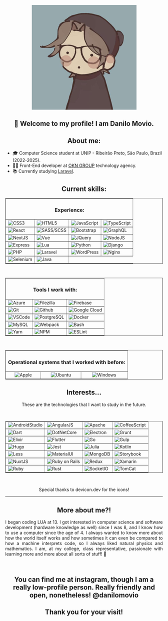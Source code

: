 <link rel="stylesheet" href="https://cdn.jsdelivr.net/gh/devicons/devicon@v2.15.1/devicon.min.css"/>

<section align="center" style="border-radius: 100%;">
    <figure><img src="me.jpg" width="335" height="335" alt="Drawing of myself" title="A drawing of myself, made by a special person" /></figure>
    <h1 align="center"> 🌹 Welcome to my profile! I am Danilo Movio.</h1>
</section>
<section>
    <h2 align="center">About me:</h2>
    <ul>
        <li>🎓 Computer Science student at UNIP - Ribeirão Preto, São Paulo, Brazil (2022-2025).</li>
        <li>👨‍💻 Front-End developer at <a href="https://www.okngroup.com.br/">OKN GROUP</a> technology agency.</li>
        <li>📚 Currently studying <a href="https://laravel.com/">Laravel</a>.</li>
    </ul>
</section>
<section>
    <h2 align="center">Current skills:</h2>
    <table border align="center">
        <thead>
            <tr>
                <th colspan="4">
                    <h3 align="center">Experience:</h3>
                </th>
            </tr>
        </thead>
        <tmain>
            <tr>
                <td>
                    <img src="https://cdn.jsdelivr.net/gh/devicons/devicon/icons/css3/css3-original.svg" width="50px" height="50px" alt="CSS3" title="CSS3" />
                </td>
                <td>
                    <img src="https://cdn.jsdelivr.net/gh/devicons/devicon/icons/html5/html5-original.svg" width="50px" height="50px" alt="HTML5" title="HTML5" />
                </td>
                <td>
                    <img src="https://cdn.jsdelivr.net/gh/devicons/devicon/icons/javascript/javascript-original.svg" width="50px" height="50px" alt="JavaScript" title="JavaScript" />
                </td>
                <td>
                    <img src="https://cdn.jsdelivr.net/gh/devicons/devicon/icons/typescript/typescript-original.svg" width="50px" height="50px" alt="TypeScript" title="TypeScript" />
                </td>
            </tr>
            <tr>
                <td>
                    <img src="https://cdn.jsdelivr.net/gh/devicons/devicon/icons/react/react-original.svg" width="50px" height="50px" alt="React" title="React" />
                </td>
                <td>
                    <img src="https://cdn.jsdelivr.net/gh/devicons/devicon/icons/sass/sass-original.svg" width="50px" height="50px" alt="SASS/SCSS" title="SASS/SCSS" />
                </td>
                <td>
                    <img src="https://cdn.jsdelivr.net/gh/devicons/devicon/icons/bootstrap/bootstrap-original.svg" width="50px" height="50px" alt="Bootstrap" title="Bootstrap" />
                </td>
                <td>
                    <img src="https://cdn.jsdelivr.net/gh/devicons/devicon/icons/graphql/graphql-plain.svg" width="50px" height="50px" alt="GraphQL" title="GraphQL" />
                </td>
            </tr>
            <tr>
                <td>
                    <img src="https://cdn.jsdelivr.net/gh/devicons/devicon/icons/nextjs/nextjs-original.svg" width="50px" height="50px" alt="NextJS" title="NextJS" />
                </td>
                <td>
                    <img src="https://cdn.jsdelivr.net/gh/devicons/devicon/icons/vuejs/vuejs-original.svg" width="50px" height="50px" alt="Vue" title="Vue" />
                </td>
                <td>
                    <img src="https://cdn.jsdelivr.net/gh/devicons/devicon/icons/jquery/jquery-original.svg" width="50px" height="50px" alt="JQuery" title="JQuery" />
                </td>
                <td>
                    <img src="https://cdn.jsdelivr.net/gh/devicons/devicon@latest/icons/nodejs/nodejs-original-wordmark.svg" width="50px" height="50px" alt="NodeJS" title="NodeJS" />
                </td>
            </tr>
            <tr>
                <td>
                    <img src="https://cdn.jsdelivr.net/gh/devicons/devicon/icons/express/express-original.svg" width="50px" height="50px" alt="Express" title="Express" />
                </td>
                <td>
                    <img src="https://cdn.jsdelivr.net/gh/devicons/devicon/icons/lua/lua-original.svg" width="50px" height="50px" alt="Lua" title="Lua" />
                </td>
                <td>
                    <img src="https://cdn.jsdelivr.net/gh/devicons/devicon/icons/python/python-original.svg" width="50px" height="50px" alt="Python" title="Python" />
                </td>
                <td>
                    <img src="https://cdn.jsdelivr.net/gh/devicons/devicon/icons/django/django-plain.svg" width="50px" height="50px" alt="Django" title="Django" />
                </td>
            </tr>
            <tr>
                <td>
                    <img src="https://cdn.jsdelivr.net/gh/devicons/devicon/icons/php/php-original.svg" width="50px" height="50px" alt="PHP" title="PHP" />
                </td>
                <td>
                    <img src="https://cdn.jsdelivr.net/gh/devicons/devicon@latest/icons/laravel/laravel-original.svg" width="50px" height="50px" alt="Laravel" title="Laravel" />
                </td>
                <td>
                    <img src="https://cdn.jsdelivr.net/gh/devicons/devicon/icons/wordpress/wordpress-plain.svg" width="50px" height="50px" alt="WordPress" title="WordPress" />
                </td>
                <td>
                    <img src="https://cdn.jsdelivr.net/gh/devicons/devicon/icons/nginx/nginx-original.svg" width="50px" height="50px" alt="Nginx" title="Nginx" />
                </td>
            </tr>
            <tr>
                <td>
                    <img src="https://cdn.jsdelivr.net/gh/devicons/devicon/icons/selenium/selenium-original.svg" width="50px" height="50px" alt="Selenium" title="Selenium" />
                </td>
                <td>
                    <img src="https://cdn.jsdelivr.net/gh/devicons/devicon/icons/java/java-original.svg" width="50px" height="50px" alt="Java" title="Java" />
                </td>
            </tr>
        </tmain>
    </table>
    <br />
    <table border align="center">
        <thead>
            <tr>
                <th colspan="3">
                    <h3 align="center">Tools I work with:</h3>
                </th>
            </tr>
        </thead>
        <tmain>
            <tr>
                <td>
                    <img src="https://cdn.jsdelivr.net/gh/devicons/devicon/icons/azure/azure-original.svg" width="50px" height="50px" alt="Azure" title="Azure" />
                </td>
                <td>
                    <img src="https://cdn.jsdelivr.net/gh/devicons/devicon/icons/filezilla/filezilla-plain.svg" width="50px" height="50px" alt="Filezilla" title="Filezilla" />
                </td>
                <td>
                    <img src="https://cdn.jsdelivr.net/gh/devicons/devicon/icons/firebase/firebase-plain.svg" width="50px" height="50px" alt="Firebase" title="Firebase" />
                </td>
            </tr>
            <tr>
                <td>
                    <img src="https://cdn.jsdelivr.net/gh/devicons/devicon/icons/git/git-original.svg" width="50px" height="50px" alt="Git" title="Git" />
                </td>
                <td>
                    <img src="https://cdn.jsdelivr.net/gh/devicons/devicon/icons/github/github-original.svg" width="50px" height="50px" alt="Github" title="Github" />
                </td>
                <td>
                    <img src="https://cdn.jsdelivr.net/gh/devicons/devicon/icons/googlecloud/googlecloud-original.svg" width="50px" height="50px" alt="Google Cloud" title="Google Cloud" />
                </td>
            </tr>
            <tr>
                <td>
                    <img src="https://cdn.jsdelivr.net/gh/devicons/devicon/icons/vscode/vscode-original.svg" width="50px" height="50px" alt="VSCode" title="VSCode" />
                </td>
                <td>
                    <img src="https://cdn.jsdelivr.net/gh/devicons/devicon/icons/postgresql/postgresql-original.svg" width="50px" height="50px" alt="PostgreSQL" title="PostgreSQL" />
                </td>
                <td>
                    <img src="https://cdn.jsdelivr.net/gh/devicons/devicon/icons/docker/docker-original.svg" width="50px" height="50px" alt="Docker" title="Docker" />
                </td>
            </tr>
            <tr>
                <td>
                    <img src="https://cdn.jsdelivr.net/gh/devicons/devicon/icons/mysql/mysql-original.svg" width="50px" height="50px" alt="MySQL" title="MySQL" />
                </td>
                <td>
                    <img src="https://cdn.jsdelivr.net/gh/devicons/devicon/icons/webpack/webpack-original.svg" width="50px" height="50px" alt="Webpack" title="Webpack" />
                </td>
                <td>
                    <img src="https://cdn.jsdelivr.net/gh/devicons/devicon/icons/bash/bash-original.svg" width="50px" height="50px" alt="Bash" title="Bash" />
                </td>
            </tr>
            <tr>
                <td>
                    <img src="https://cdn.jsdelivr.net/gh/devicons/devicon/icons/yarn/yarn-original.svg" width="50px" height="50px" alt="Yarn" title="Yarn" />
                </td>
                <td>
                    <img src="https://cdn.jsdelivr.net/gh/devicons/devicon/icons/npm/npm-original-wordmark.svg" width="50px" height="50px" alt="NPM" title="NPM" />
                </td>
                <td>
                    <img src="https://cdn.jsdelivr.net/gh/devicons/devicon/icons/eslint/eslint-original.svg" width="50px" height="50px" alt="ESLint" title="ESLint" />
                </td>
            </tr>
        </tmain>
    </table>
    <br />
    <table border align="center">
        <thead>
            <tr>
                <th colspan="3">
                    <h3 align="center">Operational systems that I worked with before:</h3>
                </th>
            </tr>
        </thead>
        <tmain>
            <tr align="center">
                <td>
                    <img src="https://cdn.jsdelivr.net/gh/devicons/devicon/icons/apple/apple-original.svg" width="50px" height="50px" alt="Apple" title="Apple" />
                </td>
                <td>
                    <img src="https://cdn.jsdelivr.net/gh/devicons/devicon@latest/icons/linux/linux-original.svg" width="50px" height="50px" alt="Ubuntu" title="Ubuntu" />
                </td>
                <td>
                    <img src="https://cdn.jsdelivr.net/gh/devicons/devicon@latest/icons/windows11/windows11-original.svg" width="50px" height="50px" alt="Windows" title="Windows" />
                </td>
            </tr>
        </tmain>
    </table>
</section>
<section>
    <h2 align="center">Interests...</h2>
    <p align="center">These are the technologies that I want to study in the future.</p>
    <br />
    <table border align="center">
        <tmain>
            <tr>
                <td>
                    <img src="https://cdn.jsdelivr.net/gh/devicons/devicon/icons/androidstudio/androidstudio-original.svg" width="50px" height="50px" alt="AndroidStudio" title="AndroidStudio" />
                </td>
                <td>
                    <img src="https://cdn.jsdelivr.net/gh/devicons/devicon/icons/angularjs/angularjs-original.svg" width="50px" height="50px" alt="AngularJS" title="AngularJS" />
                </td>
                <td>
                    <img src="https://cdn.jsdelivr.net/gh/devicons/devicon/icons/apache/apache-original.svg" width="50px" height="50px" alt="Apache" title="Apache" />
                </td>
                <td>
                    <img src="https://cdn.jsdelivr.net/gh/devicons/devicon/icons/coffeescript/coffeescript-original.svg" width="50px" height="50px" alt="CoffeeScript" title="CoffeeScript" />
                </td>
            </tr>
            <tr>
                <td>
                    <img src="https://cdn.jsdelivr.net/gh/devicons/devicon/icons/dart/dart-original.svg" width="50px" height="50px" alt="Dart" title="Dart" />
                </td>
                <td>
                    <img src="https://cdn.jsdelivr.net/gh/devicons/devicon/icons/dotnetcore/dotnetcore-original.svg" width="50px" height="50px" alt="DotNetCore" title="DotNetCore" />
                </td>
                <td>
                    <img src="https://cdn.jsdelivr.net/gh/devicons/devicon/icons/electron/electron-original.svg" width="50px" height="50px" alt="Electron" title="Electron" />
                </td>
                <td>
                    <img src="https://cdn.jsdelivr.net/gh/devicons/devicon/icons/grunt/grunt-original.svg" width="50px" height="50px" alt="Grunt" title="Grunt" />
                </td>
            </tr>
            <tr>
                <td>
                    <img src="https://cdn.jsdelivr.net/gh/devicons/devicon/icons/elixir/elixir-original.svg" width="50px" height="50px" alt="Elixir" title="Elixir" />
                </td>
                <td>
                    <img src="https://cdn.jsdelivr.net/gh/devicons/devicon/icons/flutter/flutter-original.svg" width="50px" height="50px" alt="Flutter" title="Flutter" />
                </td>
                <td>
                    <img src="https://cdn.jsdelivr.net/gh/devicons/devicon/icons/go/go-original-wordmark.svg" width="50px" height="50px" alt="Go" title="Go" />
                </td>
                <td>
                    <img src="https://cdn.jsdelivr.net/gh/devicons/devicon/icons/gulp/gulp-plain.svg" width="50px" height="50px" alt="Gulp" title="Gulp" />
                </td>
            </tr>
            <tr>
                <td>
                    <img src="https://cdn.jsdelivr.net/gh/devicons/devicon/icons/hugo/hugo-original.svg" width="50px" height="50px" alt="Hugo" title="Hugo" />
                </td>
                <td>
                    <img src="https://cdn.jsdelivr.net/gh/devicons/devicon/icons/jest/jest-plain.svg" width="50px" height="50px" alt="Jest" title="Jest" />
                </td>
                <td>
                    <img src="https://cdn.jsdelivr.net/gh/devicons/devicon/icons/julia/julia-original.svg" width="50px" height="50px" alt="Julia" title="Julia" />
                </td>
                <td>
                    <img src="https://cdn.jsdelivr.net/gh/devicons/devicon/icons/kotlin/kotlin-original.svg" width="50px" height="50px" alt="Kotlin" title="Kotlin" />
                </td>
            </tr>
            <tr>
                <td>
                    <img src="https://cdn.jsdelivr.net/gh/devicons/devicon/icons/less/less-plain-wordmark.svg" width="50px" height="50px" alt="Less" title="Less" />
                </td>
                <td>
                    <img src="https://cdn.jsdelivr.net/gh/devicons/devicon/icons/materialui/materialui-original.svg" width="50px" height="50px" alt="MaterialUI" title="MaterialUI" />
                </td>
                <td>
                    <img src="https://cdn.jsdelivr.net/gh/devicons/devicon/icons/mongodb/mongodb-original.svg" width="50px" height="50px" alt="MongoDB" title="MongoDB" />
                </td>
                <td>
                    <img src="https://cdn.jsdelivr.net/gh/devicons/devicon/icons/storybook/storybook-original.svg" width="50px" height="50px" alt="Storybook" title="Storybook" />
                </td>
            </tr>
            <tr>
                <td>
                    <img src="https://cdn.jsdelivr.net/gh/devicons/devicon/icons/nuxtjs/nuxtjs-original.svg" width="50px" height="50px" alt="NuxtJS" title="NuxtJS" />
                </td>
                <td>
                    <img src="https://cdn.jsdelivr.net/gh/devicons/devicon/icons/rails/rails-original-wordmark.svg" width="50px" height="50px" alt="Ruby on Rails" title="Ruby on Rails" />
                </td>
                <td>
                    <img src="https://cdn.jsdelivr.net/gh/devicons/devicon/icons/redux/redux-original.svg" width="50px" height="50px" alt="Redux" title="Redux" />
                </td>
                <td>
                    <img src="https://cdn.jsdelivr.net/gh/devicons/devicon/icons/xamarin/xamarin-original.svg" width="50px" height="50px" alt="Xamarin" title="Xamarin" />
                </td>
            </tr>
            <tr>
                <td>
                    <img src="https://cdn.jsdelivr.net/gh/devicons/devicon/icons/ruby/ruby-original.svg" width="50px" height="50px" alt="Ruby" title="Ruby" />
                </td>
                <td>
                    <img src="https://cdn.jsdelivr.net/gh/devicons/devicon@latest/icons/rust/rust-original.svg" width="50px" height="50px" alt="Rust" title="Rust" />
                </td>
                <td>
                    <img src="https://cdn.jsdelivr.net/gh/devicons/devicon/icons/socketio/socketio-original.svg" width="50px" height="50px" alt="SocketIO" title="SocketIO" />
                </td>
                <td>
                    <img src="https://cdn.jsdelivr.net/gh/devicons/devicon/icons/tomcat/tomcat-original.svg" width="50px" height="50px" alt="TomCat" title="TomCat" />
                </td>
            </tr>
        </tmain>
    </table>
    <br />
    <p align="center">Special thanks to devicon.dev for the icons!</p>
    <hr />
</section>
<section>
    <h2 align="center">More about me?!</h2>
    <p style="text-align: justify;">
    I began coding LUA at 13. I got interested in computer science and software development (hardware knowledge as well) since I was 8, and I know how to use a computer since the age of 4. I always wanted to know more about how the world itself works and how sometimes it can even be compared to how a machine interprets code, so I always liked natural physics and mathematics. I am, at my college, class representative, passionate with learning more and more about all sorts of stuff! 🤗</p>
    <br />
    <h2 align="center">You can find me at instagram, though I am a really low-profile person. Really friendly and open, nonetheless! @danilomovio</h2>
    <h2 align="center">Thank you for your visit!</h2>
</section>
